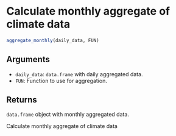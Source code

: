 # Calculate monthly aggregate of climate data

```r
aggregate_monthly(daily_data, FUN)
```

## Arguments

- `daily_data`: `data.frame` with daily aggregated data.
- `FUN`: Function to use for aggregation.

## Returns

`data.frame` object with monthly aggregated data.

Calculate monthly aggregate of climate data
